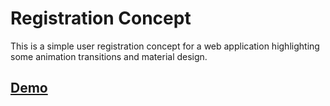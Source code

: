 # Registration Concept

This is a simple user registration concept for a web application highlighting some animation transitions and material design.

## [Demo](https://registration-concept.firebaseapp.com/)
